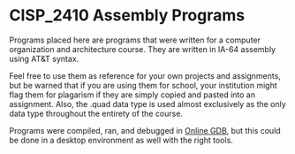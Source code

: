 # CISP_2410 Assembly Programs
Programs placed here are programs that were written for a computer organization and architecture course. They are written in IA-64 assembly using AT&T syntax.

Feel free to use them as reference for your own projects and assignments, but be warned that if you are using them for school, your institution might flag
them for plagarism if they are simply copied and pasted into an assignment. Also, the .quad data type is used almost exclusively as the only data type throughout
the entirety of the course.

Programs were compiled, ran, and debugged in [Online GDB](https://www.onlinegdb.com/), but this could be done in a desktop environment as well with the right
tools.
